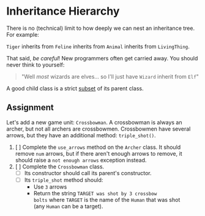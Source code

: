 # Inheritance Hierarchy

There is no (technical) limit to how deeply we can nest an inheritance tree. For example:

`Tiger` inherits from `Feline` inherits from `Animal` inherits from `LivingThing`.

That said, *be careful*! New programmers often get carried away. You should never think to yourself:

> "Well *most* wizards are elves... so I'll just have `Wizard` inherit from `Elf`"

A good child class is a strict [subset](https://en.wikipedia.org/wiki/Subset) of its parent class.

## Assignment

Let's add a new game unit: `Crossbowman`. A crossbowman is always an archer, but not all archers are crossbowmen. Crossbowmen have several arrows, but they have an additional method: `triple_shot()`.

1. [ ] Complete the `use_arrows` method on the `Archer` class. It should remove `num` arrows, but if there aren't enough arrows to remove, it should raise a `not enough arrows` exception instead.
2. [ ] Complete the `Crossbowman` class.
   - [ ] Its constructor should call its parent's constructor.
   - [ ] Its `triple_shot` method should:
     - Use `3` arrows
     - Return the string `TARGET was shot by 3 crossbow bolts` where `TARGET` is the name of the `Human` that was shot (any `Human` can be a target).
